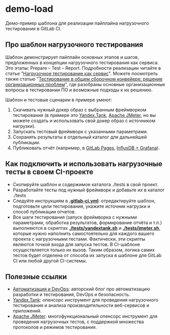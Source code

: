 # demo-load

Демо-пример шаблона для реализации пайплайна нагрузочного тестирования в GitLab CI.


## Про шаблон нагрузочного тестирования

Шаблон демонстрирует пайплайн основных этапов и шагов, предложенных в концепции нагрузочного тестирования как сервиса. Это этапы: Prepare – Test – Report. Подробности реализации читайте в статье "[Нагрузочное тестирование как сервис]()". Можете посмотреть также статью "[Тестирование в общем сборочном конвейере: решение организационных проблем](http://forworktests.blogspot.com/2019/11/blog-post.html)", где разобраны основные организационные вопросы в тестировании ПО и возможные подходы к их решению.

Шаблон и тестовые сценарии в примере умеют:
1. Скачивать нужный докер образ с выбранным фреймворком тестирования (в примере это [Yandex.Tank](https://yandex.ru/dev/tank/), [Apache JMeter](https://jmeter.apache.org/), но вы можете создать и использовать свой докер образ с источником нагрузки).
2. Запускать тестовый фреймворк с указанными параметрами.
3. Сохранять результаты в отдельный каталог для дальнейшей публикации.
4. Публиковать отчёт (например, в [GitLab Pages](https://docs.gitlab.com/ee/user/project/pages/), [InfluxDB + Grafana](https://yandextank.readthedocs.io/en/latest/core_and_modules.html#influxdb)).


## Как подключить и использовать нагрузочные тесты в своем CI-проекте
- Скопируйте шаблон и содержимое каталога ./tests в свой проект.
- Разработайте тесты под нужный фреймворк и добавьте их в каталог ./tests
- Следуйте инструкциям в **[.gitlab-ci.yml]()**: отредактируйте шаблон, подготовьте цели тестирования, укажите источник нагрузки и способ публикации отчетов.
- Все шаги тестирования (запуск фреймворка с нужными параметрами, обработка результатов, формирование отчёта и т.п.) выполняются в скриптах **[./tests/yandextank.sh]()** и **[./tests/jmeter.sh]()**, которые нужно наполнить самостоятельно для каждого вашего проекта с нагрузочными тестами. Фактически, эти скрипты являются точкой входа для запуска тестов. В CI-шаблоне осуществляется только их вызов. Таким образом, логика самих тестов будет отделена от способа их запуска в шаблоне для GitLab CI или любой другой CI-системы.  


## Полезные ссылки
* [Автоматизация и DevOps](https://forworktests.blogspot.com/): авторский блог про автоматизацию разработки и тестирования, DevOps и безопасность.
* [Yandex.Tank](https://yandex.ru/dev/tank/): опенсорс инструмент для проведения нагрузочного тестирования и анализа производительности веб-сервисов и приложений.
* [Apache JMeter](https://jmeter.apache.org/): многофункциональный опенсорс инструмент для проведения нагрузочных тестов, с поддержкой множества протоколов и режимов тестирования.
